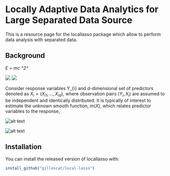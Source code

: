 
<!-- README.md is generated from README.Rmd. Please edit that file -->
Locally Adaptive Data Analytics for Large Separated Data Source
==========

<!-- badges: start -->
<!-- badges: end -->
This is a resource page for the locallasso package which allow to perform data analysis with separated data. 

Background
------------

_E = mc ^2^_

<img src="https://latex.codecogs.com/gif.latex?O_t=\text { Onset event at time bin } t " /> 

<img src="https://latex.codecogs.com/gif.latex?Y_{i}"/> 

Consider response variables Y_{i} and $d$-dimensional set of predictors denoted as $X_{i} = (X_{i1},...,X_{id})$, where observation pairs $(Y_{i},X_{i})$ are assumed to be independent and identically distributed. It is typically of interest to estimate the unknown smooth function, $m(X)$, which relates predictor variables to the response,

![alt text](https://github.com/gillescat/locallasso/blob/main/Eq%20model.jpg?raw=true)

![alt text](https://github.com/gillescat/locallasso/blob/main/Eq%20local%20lasso.jpg?raw=true)


Installation
------------

You can install the released version of locallasso with:

``` r
install_github("gillescat/local-lasso")
```
